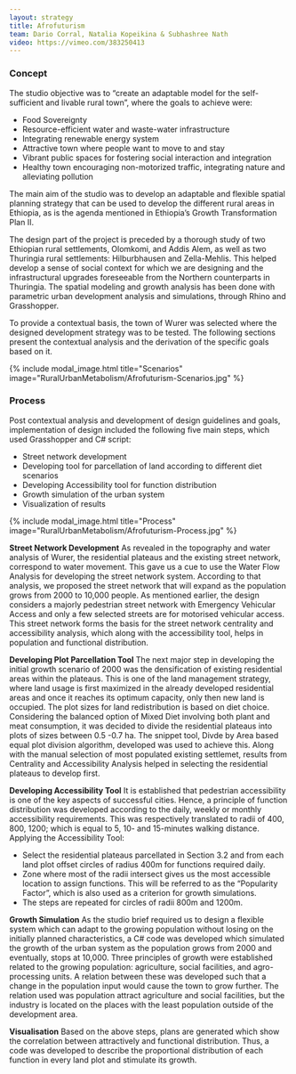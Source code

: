 ```yaml
---
layout: strategy
title: Afrofuturism
team: Dario Corral, Natalia Kopeikina & Subhashree Nath
video: https://vimeo.com/383250413
---
```




### Concept

The studio objective was to “create an adaptable model for the self-sufficient and livable rural town”, where the goals to achieve were:

+ Food Sovereignty
+ Resource-efficient water and waste-water infrastructure
+ Integrating renewable energy system
+ Attractive town where people want to move to and stay
+ Vibrant public spaces for fostering social interaction and integration
+ Healthy town encouraging non-motorized traffic, integrating nature and alleviating pollution 

The main aim of the studio was to develop an adaptable and flexible spatial planning strategy that can be used to develop the different rural areas in Ethiopia, as is the agenda mentioned in Ethiopia’s Growth Transformation Plan II.

The design part of the project is preceded by a thorough study of two Ethiopian rural settlements, Olomkomi, and Addis Alem, as well as two Thuringia rural settlements: Hilburbhausen and Zella-Mehlis. This helped develop a sense of social context for which we are designing and the infrastructural upgrades foreseeable from the Northern counterparts in Thuringia. The spatial modeling and growth analysis has been done with parametric urban development analysis and simulations, through Rhino and Grasshopper.

To provide a contextual basis, the town of Wurer was selected where the designed development strategy was to be tested. The following sections present the contextual analysis and the derivation of the specific goals based on it.

{% include modal_image.html title="Scenarios" image="RuralUrbanMetabolism/Afrofuturism-Scenarios.jpg" %}

### Process

Post contextual analysis and development of design guidelines and goals, implementation of design
included the following five main steps, which used Grasshopper and C# script:

+ Street network development
+ Developing tool for parcellation of land according to different diet scenarios
+ Developing Accessibility tool for function distribution
+ Growth simulation of the urban system
+ Visualization of results
  
{% include modal_image.html title="Process" image="RuralUrbanMetabolism/Afrofuturism-Process.jpg" %}

**Street Network Development**
As revealed in the topography and water analysis of Wurer, the residential plateaus and the existing street network, correspond to water movement. This gave us a cue to use the Water Flow Analysis for developing the street network system. According to that analysis, we proposed the street network that will expand as the population grows from 2000 to 10,000 people. As mentioned earlier, the design considers a majorly pedestrian street network with Emergency Vehicular Access and only a few selected streets are for motorised vehicular access. This street network forms the basis for the street network centrality and accessibility analysis, which along with the accessibility tool, helps in population and functional distribution.

**Developing Plot Parcellation Tool**
The next major step in developing the initial growth scenario of 2000 was the densification of existing residential areas within the plateaus. This is one of the land management strategy, where land usage is first maximized in the already developed residential areas and once it reaches its optimum capacity, only then new land is occupied.
The plot sizes for land redistribution is based on diet choice. Considering the balanced option of Mixed Diet involving both plant and meat consumption, it was decided to divide the residential plateaus into plots of sizes between 0.5 -0.7 ha. The snippet tool, Divde by Area based equal plot division algorithm, developed was used to achieve this.
Along with the manual selection of most populated existing settlemet, results from Centrality and Accessibility Analysis helped in selecting the residential plateaus to develop first.

**Developing Accessibility Tool**
It is established that pedestrian accessibility is one of the key aspects of successful cities. Hence, a principle of function distribution was developed according to the daily, weekly or monthly accessibility requirements. This was respectively translated to radii of 400, 800, 1200; which is equal to 5, 10- and 15-minutes walking distance.
Applying the Accessibility Tool:
+ Select the residential plateaus parcellated in Section 3.2 and from each land plot offset circles of radius 400m for functions required daily.
+ Zone where most of the radii intersect gives us the most accessible location to assign functions. This will be referred to as the “Popularity Factor”, which is also used as a criterion for growth simulations.
+ The steps are repeated for circles of radii 800m and 1200m.

**Growth Simulation**
As the studio brief required us to design a flexible system which can adapt to the growing population without losing on the initially planned characteristics, a C# code was developed which simulated the growth of the urban system as the population grows from 2000 and eventually, stops at 10,000. Three principles of growth were established related to the growing population: agriculture, social facilities, and agro-processing units. A relation between these was developed such that a change in the population input would cause the town to grow further. The relation used was population attract agriculture and social facilities, but the industry is located on
the places with the least population outside of the development area. 

**Visualisation**
Based on the above steps, plans are generated which show the correlation between attractively and functional distribution. Thus, a code was developed to describe the proportional distribution of each function in every land plot and stimulate its growth.